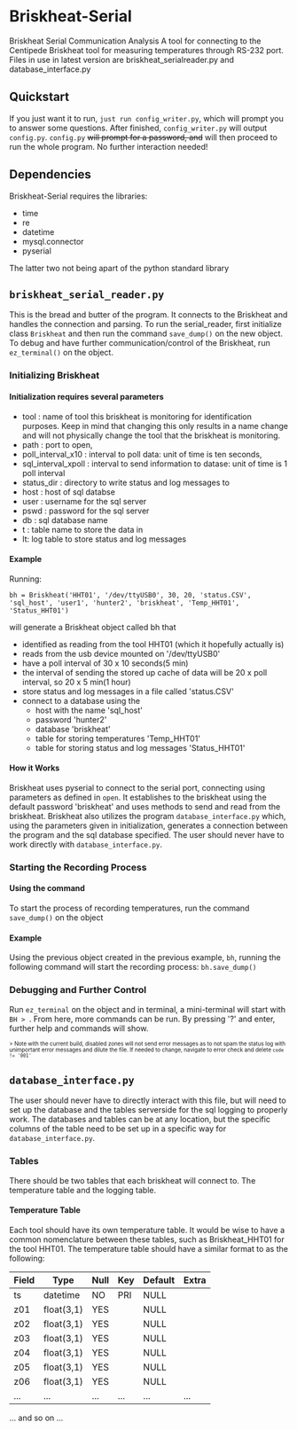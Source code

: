 # Briskheat-Serial
Briskheat Serial Communication Analysis
A tool for connecting to the Centipede Briskheat tool for measuring temperatures through RS-232 port. 
Files in use in latest version are briskheat_serialreader.py and database_interface.py

## Quickstart
If you just want it to run, ```just run config_writer.py```, which will prompt you to answer some questions. After finished, ```config_writer.py``` will output ```config.py```. ```config.py``` ~~will prompt for a password, and~~ will then proceed to run the whole program. No further interaction needed!

## Dependencies
Briskheat-Serial requires the libraries:
- time
- re
- datetime
- mysql.connector
- pyserial

The latter two not being apart of the python standard library

## ```briskheat_serial_reader.py```
This is the bread and butter of the program. It connects to the Briskheat and handles the connection and parsing.
To run the serial_reader, first initialize class ```Briskheat``` and then run the command ```save_dump()``` on the new object.
To debug and have further communication/control of the Briskheat, run ```ez_terminal()``` on the object.

### Initializing Briskheat
#### Initialization requires several parameters
- tool : name of tool this briskheat is monitoring for identification purposes. Keep in mind that changing this only results in a name change and will not physically change the tool that the briskheat is monitoring.
- path : port to open,
- poll_interval_x10 : interval to poll data: unit of time is ten seconds,
- sql_interval_xpoll : interval to send information to datase: unit of time is 1 poll interval
- status_dir : directory to write status and log messages to
- host : host of sql databse
- user : username for the sql server
- pswd : password for the sql server
- db : sql database name
- t : table name to store the data in
- lt: log table to store status and log messages

#### Example
Running: 
```
bh = Briskheat('HHT01', '/dev/ttyUSB0', 30, 20, 'status.CSV', 'sql_host', 'user1', 'hunter2', 'briskheat', 'Temp_HHT01', 'Status_HHT01')
```
will generate a Briskheat object called bh that
- identified as reading from the tool HHT01 (which it hopefully actually is)
- reads from the usb device mounted on '/dev/ttyUSB0'
- have a poll interval of 30 x 10 seconds(5 min)
- the interval of sending the stored up cache of data will be 20 x poll interval, so 20 x 5 min(1 hour)
- store status and log messages in a file called 'status.CSV'
- connect to a database using the
  - host with the name 'sql_host'
  - password 'hunter2'
  - database 'briskheat'
  - table for storing temperatures 'Temp_HHT01'
  - table for storing status and log messages 'Status_HHT01'
  
#### How it Works
Briskheat uses pyserial to connect to the serial port, connecting using parameters as defined in ```open```. It establishes to the briskheat using the default password 'briskheat' and uses methods to send and read from the briskheat.
Briskheat also utilizes the program ```database_interface.py``` which, using the parameters given in initialization, generates a connection between the program and the sql database specified. The user should never have to work directly with ```database_interface.py```.
  
### Starting the Recording Process
#### Using the command
To start the process of recording temperatures, run the command ```save_dump()``` on the object
#### Example
Using the previous object created in the previous example, ```bh```, running the following command will start the recording process:
```bh.save_dump()```

### Debugging and Further Control
Run ```ez_terminal``` on the object and in terminal, a mini-terminal will start with ```BH > ```. From here, more commands can be run. By pressing '?' and enter, further help and commands will show.

<sub><sup>> Note with the current build, disabled zones will not send error messages as to not spam the status log with unimportant error messages and dilute the file. If needed to change, navigate to error check and delete ```code != '001'```</sup></sub>

## ```database_interface.py```
The user should never have to directly interact with this file, but will need to set up the database and the tables serverside for the sql logging to properly work. The databases and tables can be at any location, but the specific columns of the table need to be set up in a specific way for ```database_interface.py```.

### Tables
There should be two tables that each briskheat will connect to. The temperature table and the logging table.
#### Temperature Table
Each tool should have its own temperature table. It would be wise to have a common nomenclature between these tables, such as Briskheat_HHT01 for the tool HHT01. The temperature table should have a similar format to as the following:

| Field | Type       | Null | Key | Default | Extra |
| --- | --- | --- | --- | --- | --- |
| ts    | datetime   | NO   | PRI | NULL    |       |
| z01   | float(3,1) | YES  |     | NULL    |       |
| z02   | float(3,1) | YES  |     | NULL    |       |
| z03   | float(3,1) | YES  |     | NULL    |       |
| z04   | float(3,1) | YES  |     | NULL    |       |
| z05   | float(3,1) | YES  |     | NULL    |       |
| z06   | float(3,1) | YES  |     | NULL    |       |
| ... | ... | ... | ... | ... | ...|

... and so on ...
